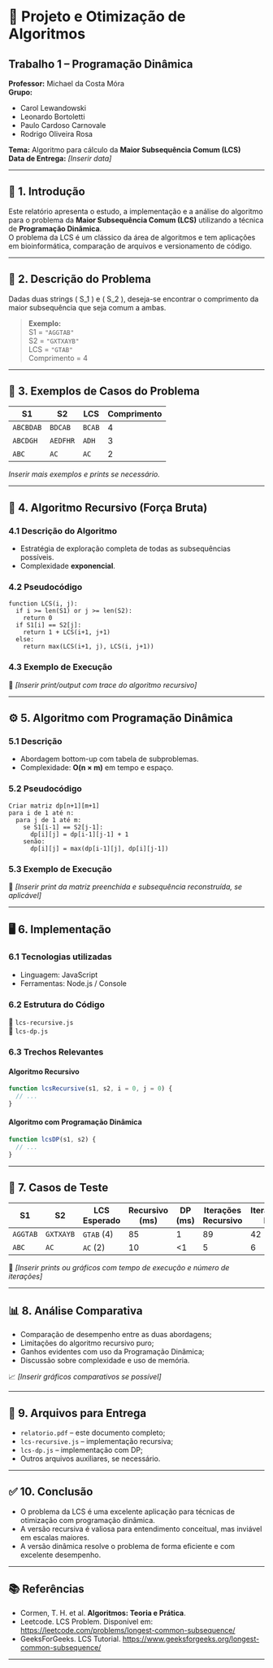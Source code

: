 # 🧠 Projeto e Otimização de Algoritmos  
## Trabalho 1 – Programação Dinâmica

**Professor:** Michael da Costa Móra  
**Grupo:**  
- Carol Lewandowski
- Leonardo Bortoletti
- Paulo Cardoso Carnovale
- Rodrigo Oliveira Rosa 

**Tema:** Algoritmo para cálculo da **Maior Subsequência Comum (LCS)**  
**Data de Entrega:** _[Inserir data]_  

---

## 📌 1. Introdução

Este relatório apresenta o estudo, a implementação e a análise do algoritmo para o problema da **Maior Subsequência Comum (LCS)** utilizando a técnica de **Programação Dinâmica**.  
O problema da LCS é um clássico da área de algoritmos e tem aplicações em bioinformática, comparação de arquivos e versionamento de código.

---

## 📖 2. Descrição do Problema

Dadas duas strings \( S_1 \) e \( S_2 \), deseja-se encontrar o comprimento da maior subsequência que seja comum a ambas.  

> **Exemplo:**  
> S1 = `"AGGTAB"`  
> S2 = `"GXTXAYB"`  
> LCS = `"GTAB"`  
> Comprimento = 4

---

## 🧪 3. Exemplos de Casos do Problema

| S1         | S2         | LCS      | Comprimento |
|------------|------------|----------|-------------|
| `ABCBDAB`  | `BDCAB`    | `BCAB`   | 4           |
| `ABCDGH`   | `AEDFHR`   | `ADH`    | 3           |
| `ABC`      | `AC`       | `AC`     | 2           |

*Inserir mais exemplos e prints se necessário.*

---

## 🧮 4. Algoritmo Recursivo (Força Bruta)

### 4.1 Descrição do Algoritmo

- Estratégia de exploração completa de todas as subsequências possíveis.
- Complexidade **exponencial**.

### 4.2 Pseudocódigo

```text
function LCS(i, j):
  if i >= len(S1) or j >= len(S2):
    return 0
  if S1[i] == S2[j]:
    return 1 + LCS(i+1, j+1)
  else:
    return max(LCS(i+1, j), LCS(i, j+1))
```

### 4.3 Exemplo de Execução

📸 _[Inserir print/output com trace do algoritmo recursivo]_  

---

## ⚙️ 5. Algoritmo com Programação Dinâmica

### 5.1 Descrição

- Abordagem bottom-up com tabela de subproblemas.
- Complexidade: **O(n × m)** em tempo e espaço.

### 5.2 Pseudocódigo

```text
Criar matriz dp[n+1][m+1]
para i de 1 até n:
  para j de 1 até m:
    se S1[i-1] == S2[j-1]:
      dp[i][j] = dp[i-1][j-1] + 1
    senão:
      dp[i][j] = max(dp[i-1][j], dp[i][j-1])
```

### 5.3 Exemplo de Execução

📸 _[Inserir print da matriz preenchida e subsequência reconstruída, se aplicável]_  

---

## 🖥️ 6. Implementação

### 6.1 Tecnologias utilizadas

- Linguagem: JavaScript  
- Ferramentas: Node.js / Console

### 6.2 Estrutura do Código

📁 `lcs-recursive.js`  
📁 `lcs-dp.js`  

### 6.3 Trechos Relevantes

#### Algoritmo Recursivo

```js
function lcsRecursive(s1, s2, i = 0, j = 0) {
  // ...
}
```

#### Algoritmo com Programação Dinâmica

```js
function lcsDP(s1, s2) {
  // ...
}
```

---

## 🧾 7. Casos de Teste

| S1       | S2       | LCS Esperado | Recursivo (ms) | DP (ms) | Iterações Recursivo | Iterações DP |
|----------|----------|---------------|----------------|---------|----------------------|--------------|
| `AGGTAB` | `GXTXAYB`| `GTAB` (4)     | 85             | 1       | 89                   | 42           |
| `ABC`    | `AC`     | `AC` (2)       | 10             | <1      | 5                    | 6            |

📸 _[Inserir prints ou gráficos com tempo de execução e número de iterações]_  

---

## 📊 8. Análise Comparativa

- Comparação de desempenho entre as duas abordagens;
- Limitações do algoritmo recursivo puro;
- Ganhos evidentes com uso da Programação Dinâmica;
- Discussão sobre complexidade e uso de memória.

📈 _[Inserir gráficos comparativos se possível]_  

---

## 📁 9. Arquivos para Entrega

- `relatorio.pdf` – este documento completo;
- `lcs-recursive.js` – implementação recursiva;
- `lcs-dp.js` – implementação com DP;
- Outros arquivos auxiliares, se necessário.

---

## ✅ 10. Conclusão

- O problema da LCS é uma excelente aplicação para técnicas de otimização com programação dinâmica.
- A versão recursiva é valiosa para entendimento conceitual, mas inviável em escalas maiores.
- A versão dinâmica resolve o problema de forma eficiente e com excelente desempenho.

---

## 📚 Referências

- Cormen, T. H. et al. **Algoritmos: Teoria e Prática**.  
- Leetcode. LCS Problem. Disponível em: https://leetcode.com/problems/longest-common-subsequence/  
- GeeksForGeeks. LCS Tutorial. https://www.geeksforgeeks.org/longest-common-subsequence/

---
